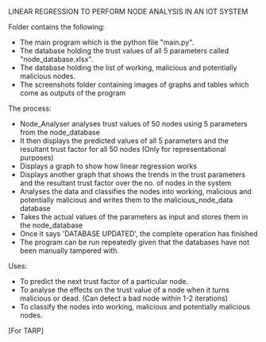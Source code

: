 LINEAR REGRESSION TO PERFORM NODE ANALYSIS IN AN IOT SYSTEM

Folder contains the following:
- The main program which is the python file "main.py".
- The database holding the trust values of all 5 parameters called "node_database.xlsx".
- The database holding the list of working, malicious and potentially malicious nodes.
- The screenshots folder containing images of graphs and tables which come as outputs of the program

The process:
- Node_Analyser analyses trust values of 50 nodes using 5 parameters from the node_database
- It then displays the predicted values of all 5 parameters and the resultant trust factor for all 50 nodes (Only for representational purposes)
- Displays a graph to show how linear regression works
- Displays another graph that shows the trends in the trust parameters and the resultant trust factor over the no. of nodes in the system
- Analyses the data and classifies the nodes into working, malicious and potentially malicious and writes them to the malicious_node_data database 
- Takes the actual values of the parameters as input and stores them in the node_database
- Once it says 'DATABASE UPDATED', the complete operation has finished
- The program can be run repeatedly given that the databases have not been manually tampered with.

Uses:
- To predict the next trust factor of a particular node.
- To analyse the effects on the trust value of a node when it turns malicious or dead. (Can detect a bad node within 1-2 iterations)
- To classify the nodes into working, malicious and potentially malicious nodes.

[For TARP]



